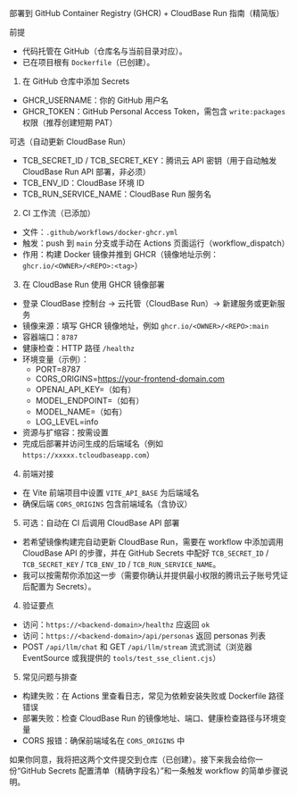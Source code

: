 部署到 GitHub Container Registry (GHCR) + CloudBase Run 指南（精简版）

前提
- 代码托管在 GitHub（仓库名与当前目录对应）。
- 已在项目根有 `Dockerfile`（已创建）。

1) 在 GitHub 仓库中添加 Secrets
- GHCR_USERNAME：你的 GitHub 用户名
- GHCR_TOKEN：GitHub Personal Access Token，需包含 `write:packages` 权限（推荐创建短期 PAT）

可选（自动更新 CloudBase Run）
- TCB_SECRET_ID / TCB_SECRET_KEY：腾讯云 API 密钥（用于自动触发 CloudBase Run API 部署，非必须）
- TCB_ENV_ID：CloudBase 环境 ID
- TCB_RUN_SERVICE_NAME：CloudBase Run 服务名

2) CI 工作流（已添加）
- 文件：`.github/workflows/docker-ghcr.yml`
- 触发：push 到 `main` 分支或手动在 Actions 页面运行（workflow_dispatch）
- 作用：构建 Docker 镜像并推到 GHCR（镜像地址示例： `ghcr.io/<OWNER>/<REPO>:<tag>`）

3) 在 CloudBase Run 使用 GHCR 镜像部署
- 登录 CloudBase 控制台 -> 云托管（CloudBase Run）-> 新建服务或更新服务
- 镜像来源：填写 GHCR 镜像地址，例如 `ghcr.io/<OWNER>/<REPO>:main`
- 容器端口：`8787`
- 健康检查：HTTP 路径 `/healthz`
- 环境变量（示例）：
  - PORT=8787
  - CORS_ORIGINS=https://your-frontend-domain.com
  - OPENAI_API_KEY=（如有）
  - MODEL_ENDPOINT=（如有）
  - MODEL_NAME=（如有）
  - LOG_LEVEL=info
- 资源与扩缩容：按需设置
- 完成后部署并访问生成的后端域名（例如 `https://xxxxx.tcloudbaseapp.com`）

4) 前端对接
- 在 Vite 前端项目中设置 `VITE_API_BASE` 为后端域名
- 确保后端 `CORS_ORIGINS` 包含前端域名（含协议）

5) 可选：自动在 CI 后调用 CloudBase API 部署
- 若希望镜像构建完自动更新 CloudBase Run，需要在 workflow 中添加调用 CloudBase API 的步骤，并在 GitHub Secrets 中配好 `TCB_SECRET_ID` / `TCB_SECRET_KEY` / `TCB_ENV_ID` / `TCB_RUN_SERVICE_NAME`。
- 我可以按需帮你添加这一步（需要你确认并提供最小权限的腾讯云子账号凭证后配置为 Secrets）。

4) 验证要点
- 访问：`https://<backend-domain>/healthz` 应返回 `ok`
- 访问：`https://<backend-domain>/api/personas` 返回 personas 列表
- POST `/api/llm/chat` 和 GET `/api/llm/stream` 流式测试（浏览器 EventSource 或我提供的 `tools/test_sse_client.cjs`）

5) 常见问题与排查
- 构建失败：在 Actions 里查看日志，常见为依赖安装失败或 Dockerfile 路径错误
- 部署失败：检查 CloudBase Run 的镜像地址、端口、健康检查路径与环境变量
- CORS 报错：确保前端域名在 `CORS_ORIGINS` 中

如果你同意，我将把这两个文件提交到仓库（已创建）。接下来我会给你一份“GitHub Secrets 配置清单（精确字段名）”和一条触发 workflow 的简单步骤说明。